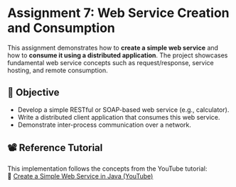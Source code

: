 # Assignment 7: Web Service Creation and Consumption

This assignment demonstrates how to **create a simple web service** and how to **consume it using a distributed application**. The project showcases fundamental web service concepts such as request/response, service hosting, and remote consumption.

## 📌 Objective

- Develop a simple RESTful or SOAP-based web service (e.g., calculator).
- Write a distributed client application that consumes this web service.
- Demonstrate inter-process communication over a network.

## 📽 Reference Tutorial

This implementation follows the concepts from the YouTube tutorial:  
🔗 [Create a Simple Web Service in Java (YouTube)](https://youtu.be/ASd1S-_HLWw?feature=shared)